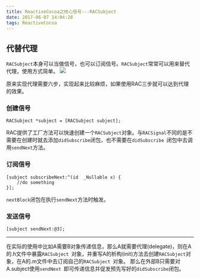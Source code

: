 ```yaml
---
title: ReactiveCocoa之核心信号---RACSubject
date: 2017-06-07 14:04:28
tags: ReactiveCocoa
---
```

## 代替代理
`RACSubject`本身可以当做信号，也可以订阅信号。`RACSubject`常常可以用来替代代理，使用方式简单。
![](http://i1.piimg.com/1949/04ae35a4adfec08e.jpg)

原来实现代理需要六步，实现起来比较麻烦，如果使用RAC三步就可以达到代理的效果。

### 创建信号
```
RACSubject *subject = [RACSubject subject];
```
RAC提供了工厂方法可以快速创建一个`RACSubject`对象。与`RACSignal`不同的是不需要在创建时就去添加`didSubscribe`闭包，也不需要在`didSubscribe `闭包中去调用`sendNext`方法。
### 订阅信号
```
[subject subscribeNext:^(id  _Nullable x) {
	//do something
}];
```
`nextBlock`闭包在执行`sendNext`方法时触发。
### 发送信号
```
[subject sendNext:@3];
```
***
在实际的使用中比如A需要B对象传递信息，那么A就需要代理(delegate)，则在A的.h文件中暴露`RACSubject `对象，并重写A的析构(init)方法去创建`RACSubject`对象，在A的.m文件中去订阅自己的`RACSubject `对象。
那么在外部B只需要对A.subject使用`sendNext `即可传递信息并促发预先写好的`didSubscribe`闭包。